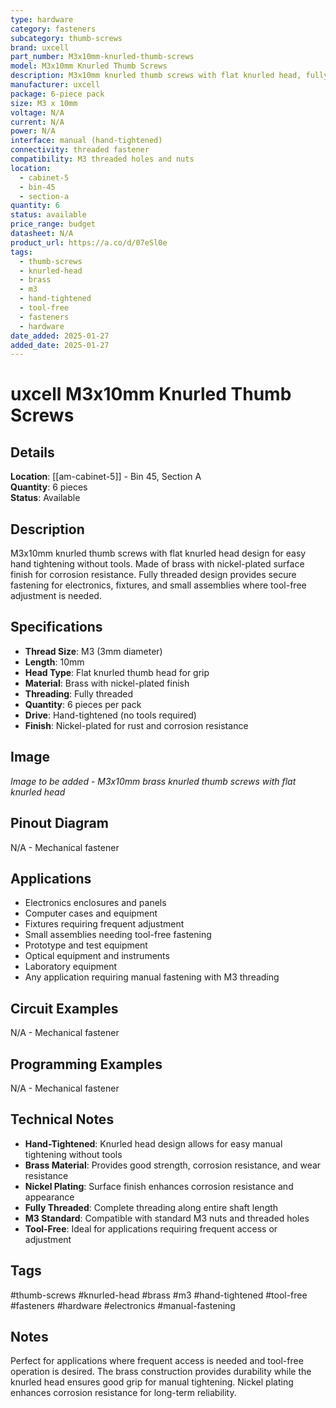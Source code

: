 ```yaml
---
type: hardware
category: fasteners
subcategory: thumb-screws
brand: uxcell
part_number: M3x10mm-knurled-thumb-screws
model: M3x10mm Knurled Thumb Screws
description: M3x10mm knurled thumb screws with flat knurled head, fully threaded brass construction
manufacturer: uxcell
package: 6-piece pack
size: M3 x 10mm
voltage: N/A
current: N/A
power: N/A
interface: manual (hand-tightened)
connectivity: threaded fastener
compatibility: M3 threaded holes and nuts
location:
  - cabinet-5
  - bin-45
  - section-a
quantity: 6
status: available
price_range: budget
datasheet: N/A
product_url: https://a.co/d/07eSl0e
tags:
  - thumb-screws
  - knurled-head
  - brass
  - m3
  - hand-tightened
  - tool-free
  - fasteners
  - hardware
date_added: 2025-01-27
added_date: 2025-01-27
---
```


# uxcell M3x10mm Knurled Thumb Screws

## Details

**Location**: [[am-cabinet-5]] - Bin 45, Section A  
**Quantity**: 6 pieces  
**Status**: Available

## Description

M3x10mm knurled thumb screws with flat knurled head design for easy hand tightening without tools. Made of brass with nickel-plated surface finish for corrosion resistance. Fully threaded design provides secure fastening for electronics, fixtures, and small assemblies where tool-free adjustment is needed.

## Specifications

- **Thread Size**: M3 (3mm diameter)
- **Length**: 10mm
- **Head Type**: Flat knurled thumb head for grip
- **Material**: Brass with nickel-plated finish
- **Threading**: Fully threaded
- **Quantity**: 6 pieces per pack
- **Drive**: Hand-tightened (no tools required)
- **Finish**: Nickel-plated for rust and corrosion resistance

## Image

_Image to be added - M3x10mm brass knurled thumb screws with flat knurled head_

## Pinout Diagram

N/A - Mechanical fastener

## Applications

- Electronics enclosures and panels
- Computer cases and equipment
- Fixtures requiring frequent adjustment
- Small assemblies needing tool-free fastening
- Prototype and test equipment
- Optical equipment and instruments
- Laboratory equipment
- Any application requiring manual fastening with M3 threading

## Circuit Examples

N/A - Mechanical fastener

## Programming Examples

N/A - Mechanical fastener

## Technical Notes

- **Hand-Tightened**: Knurled head design allows for easy manual tightening without tools
- **Brass Material**: Provides good strength, corrosion resistance, and wear resistance
- **Nickel Plating**: Surface finish enhances corrosion resistance and appearance
- **Fully Threaded**: Complete threading along entire shaft length
- **M3 Standard**: Compatible with standard M3 nuts and threaded holes
- **Tool-Free**: Ideal for applications requiring frequent access or adjustment

## Tags

#thumb-screws #knurled-head #brass #m3 #hand-tightened #tool-free #fasteners #hardware #electronics #manual-fastening

## Notes

Perfect for applications where frequent access is needed and tool-free operation is desired. The brass construction provides durability while the knurled head ensures good grip for manual tightening. Nickel plating enhances corrosion resistance for long-term reliability.
